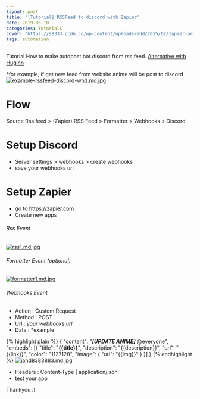 ```yaml
---
layout: post
title: '[Tutorial] RSSFeed to discord with Zapier'
date: 2019-06-10
categories: Tutorials
cover: 'https://s8333.pcdn.co/wp-content/uploads/edd/2015/07/zapier-product-image.png'
tags: automation
---
```


Tutorial How to make autopost bot discord from rss feed. [Alternative with Huginn](https://github.com/rokhimin/rssfeed-to-discord-with-huginn)

*for example, if get new feed from website anime will be post to discord
[![example-rssfeed-discord-whd.md.jpg](https://s3.gifyu.com/images/example-rssfeed-discord-whd.md.jpg)](https://gifyu.com/image/EcKY)

# Flow
 Source Rss feed > (Zapier) RSS Feed > Formatter > Webhooks > Discord

# Setup Discord
- Server settings > webhooks > create webhooks
- save your webhooks url

# Setup Zapier
- go to https://zapier.com
- Create new apps

###### Rss Event
[![rss1.md.jpg](https://s3.gifyu.com/images/rss1.md.jpg)](https://gifyu.com/image/EcNu)

###### Formatter Event (optional)
[![formatter1.md.jpg](https://s3.gifyu.com/images/formatter1.md.jpg)](https://gifyu.com/image/EcNW)

###### Webhooks Event
- Action : Custom Request
- Method : POST
- Url : *your webhooks url*
- Data :  *example

{% highlight plain %}
{
  "content": "***[UPDATE ANIME]*** @everyone",
  "embeds": [{
    "title": "__**{{title}}**__",
        "description": "{{description}}",
        "url": "{{link}}",
        "color": "1127128",
        "image": {
          "url": "{{img}}"
          }
  }]
}
{% endhighlight %}
[![jahd8383883.md.jpg](https://s3.gifyu.com/images/jahd8383883.md.jpg)](https://gifyu.com/image/EcNa)
- Headers : Content-Type | application/json
- test your app


Thankyou :)



